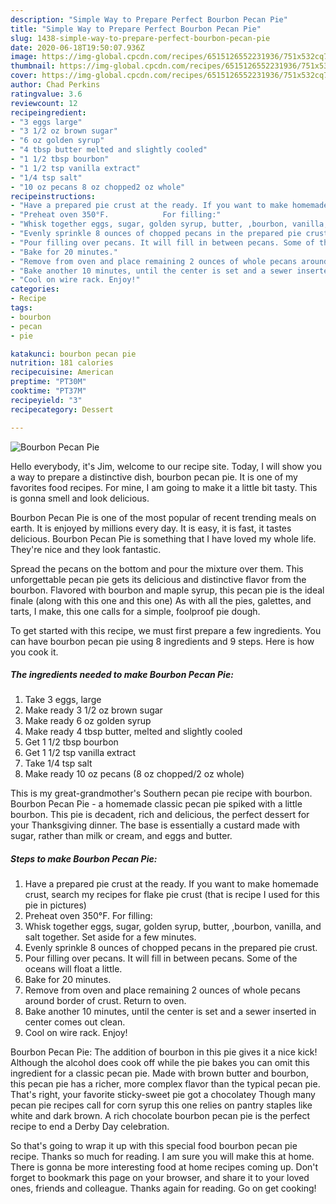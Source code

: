 ```yaml
---
description: "Simple Way to Prepare Perfect Bourbon Pecan Pie"
title: "Simple Way to Prepare Perfect Bourbon Pecan Pie"
slug: 1438-simple-way-to-prepare-perfect-bourbon-pecan-pie
date: 2020-06-18T19:50:07.936Z
image: https://img-global.cpcdn.com/recipes/6515126552231936/751x532cq70/bourbon-pecan-pie-recipe-main-photo.jpg
thumbnail: https://img-global.cpcdn.com/recipes/6515126552231936/751x532cq70/bourbon-pecan-pie-recipe-main-photo.jpg
cover: https://img-global.cpcdn.com/recipes/6515126552231936/751x532cq70/bourbon-pecan-pie-recipe-main-photo.jpg
author: Chad Perkins
ratingvalue: 3.6
reviewcount: 12
recipeingredient:
- "3 eggs large"
- "3 1/2 oz brown sugar"
- "6 oz golden syrup"
- "4 tbsp butter melted and slightly cooled"
- "1 1/2 tbsp bourbon"
- "1 1/2 tsp vanilla extract"
- "1/4 tsp salt"
- "10 oz pecans 8 oz chopped2 oz whole"
recipeinstructions:
- "Have a prepared pie crust at the ready. If you want to make homemade crust, search my recipes for flake pie crust (that is recipe I used for this pie in pictures)"
- "Preheat oven 350°F.            For filling:"
- "Whisk together eggs, sugar, golden syrup, butter, ,bourbon, vanilla, and salt together.  Set aside for a few minutes."
- "Evenly sprinkle 8 ounces of chopped pecans in the prepared pie crust."
- "Pour filling over pecans. It will fill in between pecans. Some of the oceans will float a little."
- "Bake for 20 minutes."
- "Remove from oven and place remaining 2 ounces of whole pecans around border of crust. Return to oven."
- "Bake another 10 minutes, until the center is set and a sewer inserted in center comes out clean."
- "Cool on wire rack. Enjoy!"
categories:
- Recipe
tags:
- bourbon
- pecan
- pie

katakunci: bourbon pecan pie 
nutrition: 181 calories
recipecuisine: American
preptime: "PT30M"
cooktime: "PT37M"
recipeyield: "3"
recipecategory: Dessert

---
```



![Bourbon Pecan Pie](https://img-global.cpcdn.com/recipes/6515126552231936/751x532cq70/bourbon-pecan-pie-recipe-main-photo.jpg)

Hello everybody, it's Jim, welcome to our recipe site. Today, I will show you a way to prepare a distinctive dish, bourbon pecan pie. It is one of my favorites food recipes. For mine, I am going to make it a little bit tasty. This is gonna smell and look delicious.

Bourbon Pecan Pie is one of the most popular of recent trending meals on earth. It is enjoyed by millions every day. It is easy, it is fast, it tastes delicious. Bourbon Pecan Pie is something that I have loved my whole life. They're nice and they look fantastic.

Spread the pecans on the bottom and pour the mixture over them. This unforgettable pecan pie gets its delicious and distinctive flavor from the bourbon. Flavored with bourbon and maple syrup, this pecan pie is the ideal finale (along with this one and this one) As with all the pies, galettes, and tarts, I make, this one calls for a simple, foolproof pie dough.


To get started with this recipe, we must first prepare a few ingredients. You can have bourbon pecan pie using 8 ingredients and 9 steps. Here is how you cook it.

<!--inarticleads1-->

##### The ingredients needed to make Bourbon Pecan Pie:

1. Take 3 eggs, large
1. Make ready 3 1/2 oz brown sugar
1. Make ready 6 oz golden syrup
1. Make ready 4 tbsp butter, melted and slightly cooled
1. Get 1 1/2 tbsp bourbon
1. Get 1 1/2 tsp vanilla extract
1. Take 1/4 tsp salt
1. Make ready 10 oz pecans (8 oz chopped/2 oz whole)


This is my great-grandmother&#39;s Southern pecan pie recipe with bourbon. Bourbon Pecan Pie - a homemade classic pecan pie spiked with a little bourbon. This pie is decadent, rich and delicious, the perfect dessert for your Thanksgiving dinner. The base is essentially a custard made with sugar, rather than milk or cream, and eggs and butter. 

<!--inarticleads2-->

##### Steps to make Bourbon Pecan Pie:

1. Have a prepared pie crust at the ready. If you want to make homemade crust, search my recipes for flake pie crust (that is recipe I used for this pie in pictures)
1. Preheat oven 350°F.            For filling:
1. Whisk together eggs, sugar, golden syrup, butter, ,bourbon, vanilla, and salt together.  Set aside for a few minutes.
1. Evenly sprinkle 8 ounces of chopped pecans in the prepared pie crust.
1. Pour filling over pecans. It will fill in between pecans. Some of the oceans will float a little.
1. Bake for 20 minutes.
1. Remove from oven and place remaining 2 ounces of whole pecans around border of crust. Return to oven.
1. Bake another 10 minutes, until the center is set and a sewer inserted in center comes out clean.
1. Cool on wire rack. Enjoy!


Bourbon Pecan Pie: The addition of bourbon in this pie gives it a nice kick! Although the alcohol does cook off while the pie bakes you can omit this ingredient for a classic pecan pie. Made with brown butter and bourbon, this pecan pie has a richer, more complex flavor than the typical pecan pie. That&#39;s right, your favorite sticky-sweet pie got a chocolatey Though many pecan pie recipes call for corn syrup this one relies on pantry staples like white and dark brown. A rich chocolate bourbon pecan pie is the perfect recipe to end a Derby Day celebration. 

So that's going to wrap it up with this special food bourbon pecan pie recipe. Thanks so much for reading. I am sure you will make this at home. There is gonna be more interesting food at home recipes coming up. Don't forget to bookmark this page on your browser, and share it to your loved ones, friends and colleague. Thanks again for reading. Go on get cooking!
